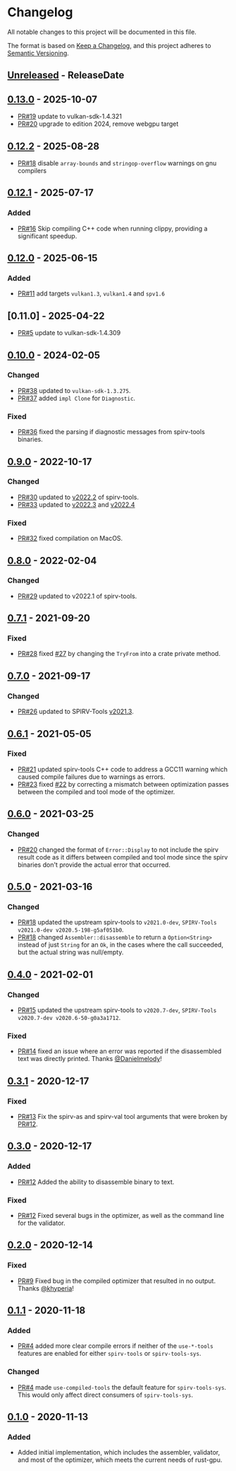 <!-- markdownlint-disable blanks-around-headings blanks-around-lists no-duplicate-heading -->

# Changelog
All notable changes to this project will be documented in this file.

The format is based on [Keep a Changelog](https://keepachangelog.com/en/1.0.0/),
and this project adheres to [Semantic Versioning](https://semver.org/spec/v2.0.0.html).

<!-- next-header -->
## [Unreleased] - ReleaseDate
## [0.13.0] - 2025-10-07
- [PR#19](https://github.com/Rust-GPU/spirv-tools-rs/pull/19) update to vulkan-sdk-1.4.321
- [PR#20](https://github.com/Rust-GPU/spirv-tools-rs/pull/20) upgrade to edition 2024, remove webgpu target

## [0.12.2] - 2025-08-28
- [PR#18](https://github.com/Rust-GPU/spirv-tools-rs/pull/18) disable `array-bounds` and `stringop-overflow` warnings on gnu compilers

## [0.12.1] - 2025-07-17
### Added
- [PR#16](https://github.com/Rust-GPU/spirv-tools-rs/pull/16) Skip compiling C++ code when running clippy, providing a significant speedup.

## [0.12.0] - 2025-06-15
### Added
- [PR#11](https://github.com/Rust-GPU/spirv-tools-rs/pull/11) add targets `vulkan1.3`, `vulkan1.4` and `spv1.6`

## [0.11.0] - 2025-04-22
- [PR#5](https://github.com/Rust-GPU/spirv-tools-rs/pull/5) update to vulkan-sdk-1.4.309

## [0.10.0] - 2024-02-05
### Changed
- [PR#38](https://github.com/EmbarkStudios/spirv-tools-rs/pull/38) updated to `vulkan-sdk-1.3.275`.
- [PR#37](https://github.com/EmbarkStudios/spirv-tools-rs/pull/37) added `impl Clone` for `Diagnostic`.

### Fixed
- [PR#36](https://github.com/EmbarkStudios/spirv-tools-rs/pull/36) fixed the parsing if diagnostic messages from spirv-tools binaries.

## [0.9.0] - 2022-10-17
### Changed
- [PR#30](https://github.com/EmbarkStudios/spirv-tools-rs/pull/30) updated to [v2022.2](https://github.com/KhronosGroup/SPIRV-Tools/blob/cb96abbf7affd986016f17dd09f9f971138a922b/CHANGES#L6-L43) of spirv-tools.
- [PR#33](https://github.com/EmbarkStudios/spirv-tools-rs/pull/33) updated to [v2022.3](https://github.com/KhronosGroup/SPIRV-Tools/blob/b53d3a6be38b032dedbc72639dfc6249b5e92697/CHANGES#L30-L54) and [v2022.4](https://github.com/KhronosGroup/SPIRV-Tools/blob/b53d3a6be38b032dedbc72639dfc6249b5e92697/CHANGES#L6-L28)

### Fixed
- [PR#32](https://github.com/EmbarkStudios/spirv-tools-rs/pull/32) fixed compilation on MacOS.

## [0.8.0] - 2022-02-04
### Changed
- [PR#29](https://github.com/EmbarkStudios/spirv-tools-rs/pull/29) updated to v2022.1 of spirv-tools.

## [0.7.1] - 2021-09-20
### Fixed
- [PR#28](https://github.com/EmbarkStudios/spirv-tools-rs/pull/28) fixed [#27](https://github.com/EmbarkStudios/spirv-tools-rs/issues/27) by changing the `TryFrom` into a crate private method.

## [0.7.0] - 2021-09-17
### Changed
- [PR#26](https://github.com/EmbarkStudios/spirv-tools-rs/pull/26) updated to SPIRV-Tools [v2021.3](https://github.com/KhronosGroup/SPIRV-Tools/releases/tag/v2021.3).

## [0.6.1] - 2021-05-05
### Fixed
- [PR#21](https://github.com/EmbarkStudios/spirv-tools-rs/pull/21) updated spirv-tools C++ code to address a GCC11 warning which caused compile failures due to warnings as errors.
- [PR#23](https://github.com/EmbarkStudios/spirv-tools-rs/pull/23) fixed [#22](https://github.com/EmbarkStudios/spirv-tools-rs/issues/22) by correcting a mismatch between optimization passes between the compiled and tool mode of the optimizer.

## [0.6.0] - 2021-03-25
### Changed
- [PR#20](https://github.com/EmbarkStudios/spirv-tools-rs/pull/20) changed the format of `Error::Display` to not include the spirv result code as it differs between compiled and tool mode since the spirv binaries don't provide the actual error that occurred.

## [0.5.0] - 2021-03-16
### Changed
- [PR#18](https://github.com/EmbarkStudios/spirv-tools-rs/pull/18) updated the upstream spirv-tools to `v2021.0-dev`, `SPIRV-Tools v2021.0-dev v2020.5-198-g5af051b0`.
- [PR#18](https://github.com/EmbarkStudios/spirv-tools-rs/pull/18) changed `Assembler::disassemble` to return a `Option<String>` instead of just `String` for an `Ok`, in the cases where the call succeeded, but the actual string was null/empty.

## [0.4.0] - 2021-02-01
### Changed
- [PR#15](https://github.com/EmbarkStudios/spirv-tools-rs/pull/15) updated the upstream spirv-tools to `v2020.7-dev`, `SPIRV-Tools v2020.7-dev v2020.6-50-g0a3a1712`.

### Fixed
- [PR#14](https://github.com/EmbarkStudios/spirv-tools-rs/pull/14) fixed an issue where an error was reported if the disassembled text was directly printed. Thanks [@Danielmelody](https://github.com/Danielmelody)!

## [0.3.1] - 2020-12-17
### Fixed
- [PR#13](https://github.com/EmbarkStudios/spirv-tools-rs/pull/13) Fix the spirv-as and spirv-val tool arguments that were broken by [PR#12](https://github.com/EmbarkStudios/spirv-tools-rs/pull/12).

## [0.3.0] - 2020-12-17
### Added
- [PR#12](https://github.com/EmbarkStudios/spirv-tools-rs/pull/12) Added the ability to disassemble binary to text.

### Fixed
- [PR#12](https://github.com/EmbarkStudios/spirv-tools-rs/pull/12) Fixed several bugs in the optimizer, as well as the command line for the validator.

## [0.2.0] - 2020-12-14
### Fixed
- [PR#9](https://github.com/EmbarkStudios/spirv-tools-rs/pull/9) Fixed bug in the compiled optimizer that resulted in no output. Thanks [@khyperia](https://github.com/khyperia)!

## [0.1.1] - 2020-11-18
### Added
- [PR#4](https://github.com/EmbarkStudios/spirv-tools-rs/pull/4) added more clear compile errors if neither of the `use-*-tools` features are enabled for either `spirv-tools` or `spirv-tools-sys`.

### Changed
- [PR#4](https://github.com/EmbarkStudios/spirv-tools-rs/pull/4) made `use-compiled-tools` the default feature for `spirv-tools-sys`. This would only affect direct consumers of `spirv-tools-sys`.

## [0.1.0] - 2020-11-13
### Added
- Added initial implementation, which includes the assembler, validator, and most of the optimizer, which meets the current needs of rust-gpu.

<!-- next-url -->
[Unreleased]: https://github.com/rust-gpu/spirv-tools-rs/compare/spirv-tools-v0.13.0...HEAD
[0.13.0]: https://github.com/rust-gpu/spirv-tools-rs/compare/v0.12.2...spirv-tools-v0.13.0
[0.12.2]: https://github.com/rust-gpu/spirv-tools-rs/compare/v0.12.1...v0.12.2
[0.12.1]: https://github.com/rust-gpu/spirv-tools-rs/compare/v0.12.0...v0.12.1
[0.12.0]: https://github.com/EmbarkStudios/spirv-tools-rs/compare/0.10.0...v0.12.0
[0.10.0]: https://github.com/EmbarkStudios/spirv-tools-rs/compare/0.9.0...0.10.0
[0.9.0]: https://github.com/EmbarkStudios/spirv-tools-rs/compare/0.8.0...0.9.0
[0.8.0]: https://github.com/EmbarkStudios/spirv-tools-rs/compare/0.7.1...0.8.0
[0.7.1]: https://github.com/EmbarkStudios/spirv-tools-rs/compare/0.7.0...0.7.1
[0.7.0]: https://github.com/EmbarkStudios/spirv-tools-rs/compare/0.6.1...0.7.0
[0.6.1]: https://github.com/EmbarkStudios/spirv-tools-rs/compare/0.6.0...0.6.1
[0.6.0]: https://github.com/EmbarkStudios/spirv-tools-rs/compare/0.5.0...0.6.0
[0.5.0]: https://github.com/EmbarkStudios/spirv-tools-rs/compare/0.4.0...0.5.0
[0.4.0]: https://github.com/EmbarkStudios/spirv-tools-rs/compare/0.3.1...0.4.0
[0.3.1]: https://github.com/EmbarkStudios/spirv-tools-rs/compare/0.3.0...0.3.1
[0.3.0]: https://github.com/EmbarkStudios/spirv-tools-rs/compare/0.2.0...0.3.0
[0.2.0]: https://github.com/EmbarkStudios/spirv-tools-rs/compare/0.1.1...0.2.0
[0.1.1]: https://github.com/EmbarkStudios/spirv-tools-rs/compare/0.1.0...0.1.1
[0.1.0]: https://github.com/EmbarkStudios/spirv-tools-rs/releases/tag/0.1.0
